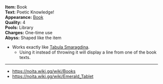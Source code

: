 **Item:** Book
<br>
**Text:** Poetic Knowledge!
<br>
**Appearance:** [Book](https://noita.wiki.gg/wiki/Books)
<br>
**Quality:** 4
<br>
**Pools:** Library
<br>
**Charges:** One-time use
<br>
**Abyss:** Shaped like the item

- Works exactly like [Tabula Smaragdina](../Tabula%20Smaragdina/idea.md).
  - Using it instead of throwing it will display a line from one of the book texts.

---

- https://noita.wiki.gg/wiki/Books
- https://noita.wiki.gg/wiki/Emerald_Tablet